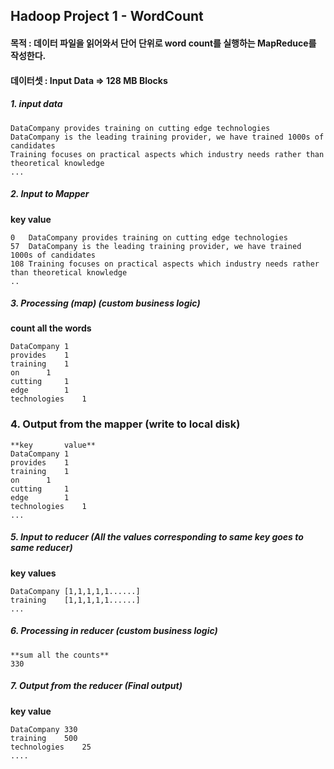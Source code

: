 ## Hadoop Project 1 - WordCount

#### 목적 : 데이터 파일을 읽어와서 단어 단위로 word count를 실행하는 MapReduce를 작성한다.
#### 데이터셋 : Input Data => 128 MB Blocks

##### 1. input data
```
DataCompany provides training on cutting edge technologies
DataCompany is the leading training provider, we have trained 1000s of candidates
Training focuses on practical aspects which industry needs rather than theoretical knowledge
...
```

##### 2. Input to Mapper

**key	value**
```
0	DataCompany provides training on cutting edge technologies
57	DataCompany is the leading training provider, we have trained 1000s of candidates
108	Training focuses on practical aspects which industry needs rather than theoretical knowledge
..
```

##### 3. Processing (map) (custom business logic)

**count all the words**
```
DataCompany	1
provides	1
training	1
on		1
cutting		1
edge		1
technologies	1
```

### 4. Output from the mapper (write to local disk)

```
**key		value**
DataCompany	1
provides	1
training	1
on		1
cutting		1
edge		1
technologies	1
...
```

##### 5. Input to reducer (All the values corresponding to same key goes to same reducer)

**key		values**
```
DataCompany	[1,1,1,1,1......]
training	[1,1,1,1,1......]
...
```

##### 6. Processing in reducer (custom business logic)

```
**sum all the counts**
330
```

##### 7. Output from the reducer (Final output)

**key		value**
```
DataCompany	330
training	500
technologies	25
....
```
